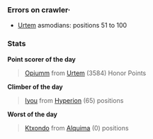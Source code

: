 ### Errors on crawler·
- [Urtem](/#/ranking/Urtem) asmodians: positions 51 to 100


### Stats

**Point scorer of the day**
>[Opiumm](/#/character/Urtem/1667043) from [Urtem](/#/ranking/Urtem)  (3584) Honor Points


**Climber of the day**
>[Iyou](/#/character/Hyperion/359339) from [Hyperion](/#/ranking/Hyperion)  (65) positions


**Worst of the day**
>[Ktxondo](/#/character/Alquima/34654) from [Alquima](/#/ranking/Alquima)  (0) positions


